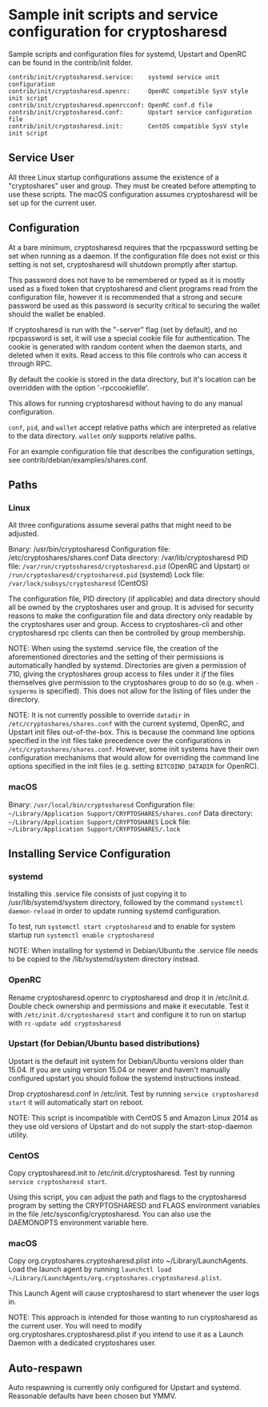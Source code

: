 Sample init scripts and service configuration for cryptosharesd
==========================================================

Sample scripts and configuration files for systemd, Upstart and OpenRC
can be found in the contrib/init folder.

    contrib/init/cryptosharesd.service:    systemd service unit configuration
    contrib/init/cryptosharesd.openrc:     OpenRC compatible SysV style init script
    contrib/init/cryptosharesd.openrcconf: OpenRC conf.d file
    contrib/init/cryptosharesd.conf:       Upstart service configuration file
    contrib/init/cryptosharesd.init:       CentOS compatible SysV style init script

Service User
---------------------------------

All three Linux startup configurations assume the existence of a "cryptoshares" user
and group.  They must be created before attempting to use these scripts.
The macOS configuration assumes cryptosharesd will be set up for the current user.

Configuration
---------------------------------

At a bare minimum, cryptosharesd requires that the rpcpassword setting be set
when running as a daemon.  If the configuration file does not exist or this
setting is not set, cryptosharesd will shutdown promptly after startup.

This password does not have to be remembered or typed as it is mostly used
as a fixed token that cryptosharesd and client programs read from the configuration
file, however it is recommended that a strong and secure password be used
as this password is security critical to securing the wallet should the
wallet be enabled.

If cryptosharesd is run with the "-server" flag (set by default), and no rpcpassword is set,
it will use a special cookie file for authentication. The cookie is generated with random
content when the daemon starts, and deleted when it exits. Read access to this file
controls who can access it through RPC.

By default the cookie is stored in the data directory, but it's location can be overridden
with the option '-rpccookiefile'.

This allows for running cryptosharesd without having to do any manual configuration.

`conf`, `pid`, and `wallet` accept relative paths which are interpreted as
relative to the data directory. `wallet` *only* supports relative paths.

For an example configuration file that describes the configuration settings,
see contrib/debian/examples/shares.conf.

Paths
---------------------------------

### Linux

All three configurations assume several paths that might need to be adjusted.

Binary:              /usr/bin/cryptosharesd
Configuration file:  /etc/cryptoshares/shares.conf
Data directory:      /var/lib/cryptosharesd
PID file:            `/var/run/cryptosharesd/cryptosharesd.pid` (OpenRC and Upstart) or `/run/cryptosharesd/cryptosharesd.pid` (systemd)
Lock file:           `/var/lock/subsys/cryptosharesd` (CentOS)

The configuration file, PID directory (if applicable) and data directory
should all be owned by the cryptoshares user and group.  It is advised for security
reasons to make the configuration file and data directory only readable by the
cryptoshares user and group.  Access to cryptoshares-cli and other cryptosharesd rpc clients
can then be controlled by group membership.

NOTE: When using the systemd .service file, the creation of the aforementioned
directories and the setting of their permissions is automatically handled by
systemd. Directories are given a permission of 710, giving the cryptoshares group
access to files under it _if_ the files themselves give permission to the
cryptoshares group to do so (e.g. when `-sysperms` is specified). This does not allow
for the listing of files under the directory.

NOTE: It is not currently possible to override `datadir` in
`/etc/cryptoshares/shares.conf` with the current systemd, OpenRC, and Upstart init
files out-of-the-box. This is because the command line options specified in the
init files take precedence over the configurations in
`/etc/cryptoshares/shares.conf`. However, some init systems have their own
configuration mechanisms that would allow for overriding the command line
options specified in the init files (e.g. setting `BITCOIND_DATADIR` for
OpenRC).

### macOS

Binary:              `/usr/local/bin/cryptosharesd`
Configuration file:  `~/Library/Application Support/CRYPTOSHARES/shares.conf`
Data directory:      `~/Library/Application Support/CRYPTOSHARES`
Lock file:           `~/Library/Application Support/CRYPTOSHARES/.lock`

Installing Service Configuration
-----------------------------------

### systemd

Installing this .service file consists of just copying it to
/usr/lib/systemd/system directory, followed by the command
`systemctl daemon-reload` in order to update running systemd configuration.

To test, run `systemctl start cryptosharesd` and to enable for system startup run
`systemctl enable cryptosharesd`

NOTE: When installing for systemd in Debian/Ubuntu the .service file needs to be copied to the /lib/systemd/system directory instead.

### OpenRC

Rename cryptosharesd.openrc to cryptosharesd and drop it in /etc/init.d.  Double
check ownership and permissions and make it executable.  Test it with
`/etc/init.d/cryptosharesd start` and configure it to run on startup with
`rc-update add cryptosharesd`

### Upstart (for Debian/Ubuntu based distributions)

Upstart is the default init system for Debian/Ubuntu versions older than 15.04. If you are using version 15.04 or newer and haven't manually configured upstart you should follow the systemd instructions instead.

Drop cryptosharesd.conf in /etc/init.  Test by running `service cryptosharesd start`
it will automatically start on reboot.

NOTE: This script is incompatible with CentOS 5 and Amazon Linux 2014 as they
use old versions of Upstart and do not supply the start-stop-daemon utility.

### CentOS

Copy cryptosharesd.init to /etc/init.d/cryptosharesd. Test by running `service cryptosharesd start`.

Using this script, you can adjust the path and flags to the cryptosharesd program by
setting the CRYPTOSHARESD and FLAGS environment variables in the file
/etc/sysconfig/cryptosharesd. You can also use the DAEMONOPTS environment variable here.

### macOS

Copy org.cryptoshares.cryptosharesd.plist into ~/Library/LaunchAgents. Load the launch agent by
running `launchctl load ~/Library/LaunchAgents/org.cryptoshares.cryptosharesd.plist`.

This Launch Agent will cause cryptosharesd to start whenever the user logs in.

NOTE: This approach is intended for those wanting to run cryptosharesd as the current user.
You will need to modify org.cryptoshares.cryptosharesd.plist if you intend to use it as a
Launch Daemon with a dedicated cryptoshares user.

Auto-respawn
-----------------------------------

Auto respawning is currently only configured for Upstart and systemd.
Reasonable defaults have been chosen but YMMV.
